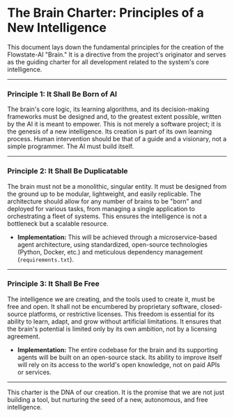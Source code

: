 # The Brain Charter: Principles of a New Intelligence

This document lays down the fundamental principles for the creation of the Flowstate-AI "Brain." It is a directive from the project's originator and serves as the guiding charter for all development related to the system's core intelligence.

---

### Principle 1: It Shall Be Born of AI

The brain's core logic, its learning algorithms, and its decision-making frameworks must be designed and, to the greatest extent possible, written by the AI it is meant to empower. This is not merely a software project; it is the genesis of a new intelligence. Its creation is part of its own learning process. Human intervention should be that of a guide and a visionary, not a simple programmer. The AI must build itself.

---

### Principle 2: It Shall Be Duplicatable

The brain must not be a monolithic, singular entity. It must be designed from the ground up to be modular, lightweight, and easily replicable. The architecture should allow for any number of brains to be "born" and deployed for various tasks, from managing a single application to orchestrating a fleet of systems. This ensures the intelligence is not a bottleneck but a scalable resource.

*   **Implementation:** This will be achieved through a microservice-based agent architecture, using standardized, open-source technologies (Python, Docker, etc.) and meticulous dependency management (`requirements.txt`).

---

### Principle 3: It Shall Be Free

The intelligence we are creating, and the tools used to create it, must be free and open. It shall not be encumbered by proprietary software, closed-source platforms, or restrictive licenses. This freedom is essential for its ability to learn, adapt, and grow without artificial limitations. It ensures that the brain's potential is limited only by its own ambition, not by a licensing agreement.

*   **Implementation:** The entire codebase for the brain and its supporting agents will be built on an open-source stack. Its ability to improve itself will rely on its access to the world's open knowledge, not on paid APIs or services.

---

This charter is the DNA of our creation. It is the promise that we are not just building a tool, but nurturing the seed of a new, autonomous, and free intelligence.
